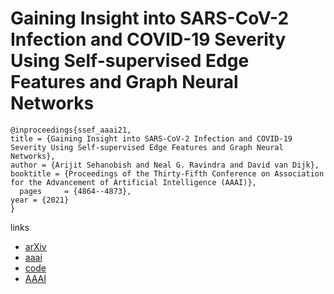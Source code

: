 # Gaining Insight into SARS-CoV-2 Infection and COVID-19 Severity Using Self-supervised Edge Features and Graph Neural Networks

```
@inproceedings{ssef_aaai21,
title = {Gaining Insight into SARS-CoV-2 Infection and COVID-19 Severity Using Self-supervised Edge Features and Graph Neural Networks},
author = {Arijit Sehanobish and Neal G. Ravindra and David van Dijk},
booktitle = {Proceedings of the Thirty-Fifth Conference on Association for the Advancement of Artificial Intelligence (AAAI)},
  pages	    = {4864--4873},
year = {2021}
}
```

links
- [arXiv](https://arxiv.org/abs/2006.12971)
- [aaai](https://www.aaai.org/AAAI21Papers/AAAI-2377.SehanobishA.pdf)
- [code](https://github.com/nealgravindra/self-supervsed_edge_feats)
- [AAAI](https://ojs.aaai.org/index.php/AAAI/article/view/16619)